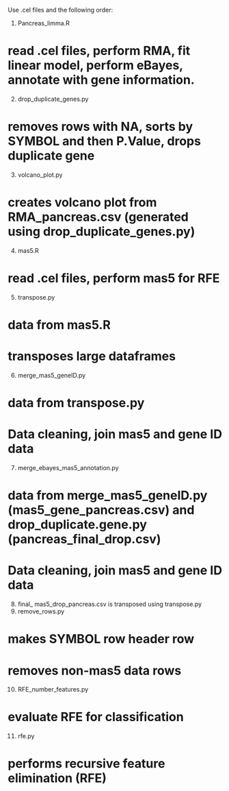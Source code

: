 Use .cel files and the following order:
1.	Pancreas_limma.R
  # read .cel files, perform RMA, fit linear model, perform eBayes, annotate with gene information.
2.	drop_duplicate_genes.py
  # removes rows with NA, sorts by SYMBOL and then P.Value, drops duplicate gene
3.	volcano_plot.py
  # creates volcano plot from RMA_pancreas.csv (generated using drop_duplicate_genes.py)
4.	mas5.R
  # read .cel files, perform mas5 for RFE
5.	transpose.py
  # data from mas5.R
  # transposes large dataframes
6.	merge_mas5_geneID.py
  # data from transpose.py
  # Data cleaning, join mas5 and gene ID data
7.	merge_ebayes_mas5_annotation.py
  # data from merge_mas5_geneID.py (mas5_gene_pancreas.csv) and drop_duplicate.gene.py (pancreas_final_drop.csv)
  # Data cleaning, join mas5 and gene ID data
8.	final_ mas5_drop_pancreas.csv is transposed using transpose.py
9.	remove_rows.py
  # makes SYMBOL row header row
  # removes non-mas5 data rows
10.	RFE_number_features.py
  # evaluate RFE for classification
11.	rfe.py
  # performs recursive feature elimination (RFE)
